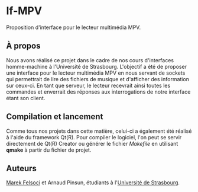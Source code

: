 # If-MPV

Proposition d'interface pour le lecteur multimédia MPV.

## À propos

Nous avons réalisé ce projet dans le cadre de nos cours d'interfaces homme-machine à l'Université de Strasbourg. L'objectif a été de proposer une interface pour le lecteur multimédia MPV en nous servant de sockets qui permettrait de lire des fichiers de musique et d'afficher des information sur ceux-ci. En tant que serveur, le lecteur recevrait ainsi toutes les commandes et enverrait des réponses aux interrogations de notre interface étant son client.

## Compilation et lancement

Comme tous nos projets dans cette matière, celui-ci a également été réalisé à l'aide du framework Qt(R). Pour compiler le logiciel, l'on peut se servir directement de Qt(R) Creator ou générer le fichier *Makefile* en utilisant **qmake** à partir du fichier de projet.

## Auteurs

[Marek Felsoci](mailto:marek.felsoci@etu.unistra.fr) et Arnaud Pinsun, étudiants à l'[Université de Strasbourg](http://www.unistra.fr).
